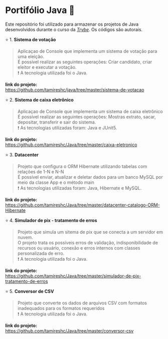 # Portifólio Java  :open_file_folder:

Este repositório foi utilizado para armazenar os projetos de Java desenvolvidos durante o curso da _[Trybe](https://www.betrybe.com/)_.
Os códigos são autorais.<br>

:star: 1. **Sistema de votação** <br>
>Aplicaçao de Console que implementa um sistema de votação para uma eleição.  <br>
>É possível realizar as seguintes operações: Criar candidato, criar eleitor e executar a votação.<br>
❗ A tecnologia utilizada foi o Java.

  **link do projeto:**<br>
https://github.com/tamireshc/java/tree/master/sistema-de-votacao <br>

:star: 2. **Sistema de caixa eletrônico** <br>
>Aplicaçao de Console que implementa um sistema de caixa eletrônico  <br>
>É possível realizar as seguintes operações: Mostras extrato, sacar, depositar, transferir e sair do sistema.<br>
❗ As tecnologias utilizadas foram: Java e JUnit5.

  **link do projeto:**<br>
https://github.com/tamireshc/Java/tree/master/caixa-eletronico <br>

:star: 3. **Datacenter** <br>
>Projeto que configura o ORM Hibernate utilizando tabelas com relações de 1-N e N-N  <br>
>É possível enviar, atualizar e deletar dados para um banco MySQL por meio da classe App e o método main<br>
❗ As tecnologias utilizadas foram: Java, Hibernate e MySQL.

  **link do projeto:**<br>
https://github.com/tamireshc/Java/tree/master/datacenter-catalogo-ORM-Hibernate <br>

:star: 4. **Simulador de pix - tratamento de erros** <br>
>Projeto que simula um sitema de pix que se conecta a um servidor em nuvem.<br>
>O projeto trata os possíveis erros de validação, indisponibilidade de recursos ou usuário, conexão e erros internos com classes personalizada de erro.<br>
❗ A tecnologia utilizada foi o Java.

  **link do projeto:**<br>
https://github.com/tamireshc/Java/tree/master/simulador-de-pix-tratamento-de-erros <br>

:star: 5. **Conversor de CSV** <br>
>Projeto que converte os dados de arquivos CSV com formatos inadequados para os formatos requeridos<br>
❗ A tecnologia utilizada foi o Java.

  **link do projeto:**<br>
https://github.com/tamireshc/Java/tree/master/conversor-csv <br>
